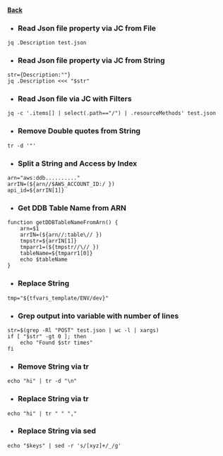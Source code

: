 #### [Back](./README.md)

* ### Read Json file property via JC from File
```shell
jq .Description test.json
```

* ### Read Json file property via JC from String
```shell
str={Description:""}
jq .Description <<< "$str"
```

* ### Read Json file via JC with Filters
```shell
jq -c '.items[] | select(.path=="/") | .resourceMethods' test.json
```

* ### Remove Double quotes from String
```shell
tr -d '"'
```

* ### Split a String and Access by Index
```shell
arn="aws:ddb.........."
arrIN=(${arn//$AWS_ACCOUNT_ID:/ })
api_id=${arrIN[1]}
```

* ### Get DDB Table Name from ARN
```shell
function getDDBTableNameFromArn() {
    arn=$1
    arrIN=(${arn//:table\// })
    tmpstr=${arrIN[1]}
    tmparr1=(${tmpstr//\// })
    tableName=${tmparr1[0]}
    echo $tableName
}
```

* ### Replace String
```shell
tmp="${tfvars_template/ENV/dev}"
```

* ### Grep output into variable with number of lines
```shell
str=$(grep -Rl "POST" test.json | wc -l | xargs)
if [ "$str" -gt 0 ]; then
    echo "Found $str times"
fi
```

* ### Remove String via tr
```shell
echo "hi" | tr -d "\n"
```

* ### Replace String via tr
```shell
echo "hi" | tr " " ","
```

* ### Replace String via sed
```shell
echo "$keys" | sed -r 's/[xyz]+/_/g'
```


